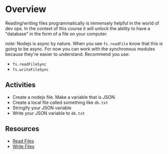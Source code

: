 # Overview

Reading/writing files programmatically is immensely helpful in the world of dev ops. In the context of this course it will unlock the ability to have a "database" in the form of a file on your computer.

_note_: Nodejs is async by nature. When you see `fs.readFile` know that this is going to be async. For now you can work with the synchronous modules because they're easier to understand. Recommend you use:

- `fs.readFileSync`
- `fs.writeFileSync`

## Activities

- Create a nodejs file. Make a variable that is JSON.
- Create a local file called something like `db.txt`
- Stringify your JSON variable
- Write your JSON variable to `db.txt`

## Resources

- [Read Files](https://nodejs.dev/learn/reading-files-with-nodejs)
- [Write Files](https://nodejs.dev/learn/writing-files-with-nodejs)
